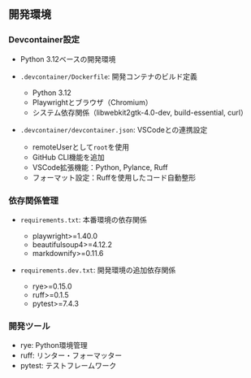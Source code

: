 ## 開発環境

### Devcontainer設定

- Python 3.12ベースの開発環境
- `.devcontainer/Dockerfile`: 開発コンテナのビルド定義
  - Python 3.12
  - Playwrightとブラウザ（Chromium）
  - システム依存関係（libwebkit2gtk-4.0-dev, build-essential, curl）

- `.devcontainer/devcontainer.json`: VSCodeとの連携設定
  - remoteUserとして`root`を使用
  - GitHub CLI機能を追加
  - VSCode拡張機能：Python, Pylance, Ruff
  - フォーマット設定：Ruffを使用したコード自動整形

### 依存関係管理

- `requirements.txt`: 本番環境の依存関係
  - playwright>=1.40.0
  - beautifulsoup4>=4.12.2
  - markdownify>=0.11.6

- `requirements.dev.txt`: 開発環境の追加依存関係
  - rye>=0.15.0
  - ruff>=0.1.5
  - pytest>=7.4.3

### 開発ツール

- rye: Python環境管理
- ruff: リンター・フォーマッター
- pytest: テストフレームワーク
